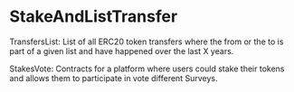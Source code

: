 # StakeAndListTransfer
TransfersList: List of all ERC20 token transfers where the from or the to is part of a given list and have happened over the last X years.

StakesVote: Contracts for a platform where users could stake their tokens and allows them to participate in vote different Surveys.